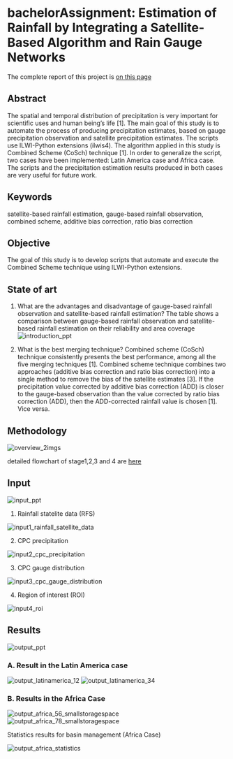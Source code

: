 # bachelorAssignment: Estimation of Rainfall by Integrating a Satellite-Based Algorithm and Rain Gauge Networks
The complete report of this project is [on this page](https://github.com/QiaoRenOreo/Rainfall-Estimation-using-Satellite-Based-Algorithm)

## Abstract
The spatial and temporal distribution of precipitation is very important for scientific uses and human being’s life [1]. The main goal of this study is to automate the process of producing precipitation estimates, based on gauge precipitation observation and satellite precipitation estimates. The scripts use ILWI-Python extensions (ilwis4). The algorithm applied in this study is Combined Scheme (CoSch) technique [1]. In order to generalize the script, two cases have been implemented: Latin America case and Africa case. The scripts and the precipitation estimation results produced in both cases are very useful for future work. 

## Keywords
  satellite-based rainfall estimation, gauge-based rainfall observation, combined scheme, additive bias correction, ratio bias correction

## Objective
The goal of this study is to develop scripts that automate and execute the Combined Scheme technique using ILWI-Python extensions.

## State of art
1) What are the advantages and disadvantage of gauge-based rainfall observation and satellite-based rainfall estimation? 
    The table shows a comparison between gauge-based rainfall observation and satellite-based rainfall estimation on their reliability and area coverage
![introduction_ppt](https://user-images.githubusercontent.com/46351057/50722303-ce97aa00-1107-11e9-89d9-fbbf45bf4a51.PNG)


2) What is the best merging technique? 
    Combined scheme (CoSch) technique consistently presents the best performance, among all the five merging techniques [1]. Combined scheme technique combines two approaches (additive bias correction and ratio bias correction) into a single method to remove the bias of the satellite estimates [3]. If the precipitation value corrected by additive bias correction (ADD) is closer to the gauge-based observation than the value corrected by ratio bias correction (ADD), then the ADD-corrected rainfall value is chosen [1]. Vice versa. 

## Methodology
![overview_2imgs](https://user-images.githubusercontent.com/46351057/50722236-ff2b1400-1106-11e9-9038-80cc29701089.PNG)

detailed flowchart of stage1,2,3 and 4 are [here](https://github.com/QiaoRenOreo/Rainfall-Estimation-using-Satellite-Based-Algorithm/tree/master/flowchart)

## Input 

![input_ppt](https://user-images.githubusercontent.com/46351057/50722240-0eaa5d00-1107-11e9-9da8-be448d63a405.png)

1) Rainfall statelite data (RFS) 

![input1_rainfall_satellite_data](https://user-images.githubusercontent.com/46351057/50722577-1caeac80-110c-11e9-83bb-b2715a84e2ff.PNG)

2) CPC precipitation

![input2_cpc_precipitation](https://user-images.githubusercontent.com/46351057/50722579-1d474300-110c-11e9-8a6a-5e10fb7620fb.PNG)

3) CPC gauge distribution

![input3_cpc_gauge_distribution](https://user-images.githubusercontent.com/46351057/50722580-1d474300-110c-11e9-97a7-33a76c4bf1fb.PNG)

4) Region of interest (ROI)

![input4_roi](https://user-images.githubusercontent.com/46351057/50722576-1caeac80-110c-11e9-9424-2e34932e5922.PNG)


## Results
![output_ppt](https://user-images.githubusercontent.com/46351057/50722239-0eaa5d00-1107-11e9-88d9-3b2f3f1943b0.PNG)
### A.	Result in the Latin America case
![output_latinamerica_12](https://user-images.githubusercontent.com/46351057/50722362-db68cd80-1108-11e9-8c69-1027f46efd19.png)
![output_latinamerica_34](https://user-images.githubusercontent.com/46351057/50722360-dad03700-1108-11e9-85b2-294375d250cf.png)
### B.	Results in the Africa Case
![output_africa_56_smallstoragespace](https://user-images.githubusercontent.com/46351057/50722436-e96b1e00-1109-11e9-83a8-d575c2df0a73.png)
![output_africa_78_smallstoragespace](https://user-images.githubusercontent.com/46351057/50722435-e96b1e00-1109-11e9-9f96-b465a747aacc.png)

Statistics results for basin management (Africa Case)

![output_africa_statistics](https://user-images.githubusercontent.com/46351057/50722609-7f07ad00-110c-11e9-8c62-46c20f7f8016.png)
